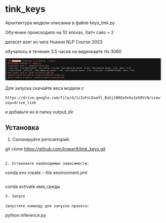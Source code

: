# tink_keys

Архитектура модели описанна в файле keys_tink.py 

Обучение происходило на 10 эпохах, батч сайз = 2

датасет взят из чата Huawei NLP Course 2023

обучалось в течение 3.5 часов на видеокарте rtx 3060

![Пример изображения](https://github.com/losper8/tink_keys/blob/master/photo_2023-08-31_12-26-52.jpg)

Для запуска скачайте веса модели с 
```
https://drive.google.com/file/d/1iZuFvLDxeXl_Bskj108QvOxhu1eX0VcN/view?usp=drive_link
```
и добавьте их в папку output_dir
## Установка

1. Склонируйте репозиторий:


git clone https://github.com/losper8/tink_keys.git
```

2. Установите необходимые зависимости:

```
conda env create --file environment.yml
```
```
conda activate имя_среды
```
3. Запуск

Запустите команду для запуска проекта:
```
python inference.py
```

